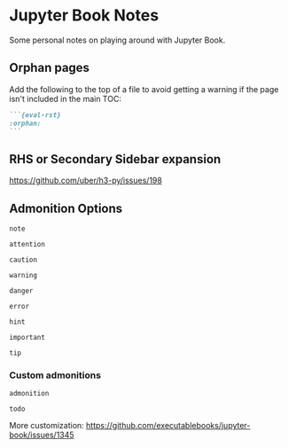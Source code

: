 # Jupyter Book Notes

Some personal notes on playing around with Jupyter Book.

## Orphan pages

Add the following to the top of a file to avoid getting a warning
if the page isn't included in the main TOC:

````md
```{eval-rst}
:orphan:
```
````

## RHS or Secondary Sidebar expansion

https://github.com/uber/h3-py/issues/198


## Admonition Options

```{note}
note
```

```{attention}
attention
```

```{caution}
caution
```

```{warning}
warning
```

```{danger}
danger
```


```{error}
error
```


```{hint}
hint
```


```{important}
important
```

```{tip}
tip
```


### Custom admonitions

```{admonition} Custom!
admonition
```

```{admonition} TODO
todo
```

More customization: https://github.com/executablebooks/jupyter-book/issues/1345
